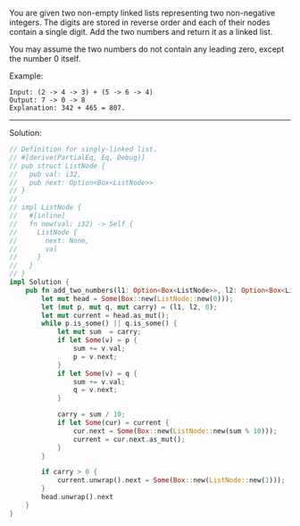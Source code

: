 You are given two non-empty linked lists representing two non-negative integers. The digits are stored in reverse order and each of their nodes contain a single digit. Add the two numbers and return it as a linked list.

You may assume the two numbers do not contain any leading zero, except the number 0 itself.

Example:

```
Input: (2 -> 4 -> 3) + (5 -> 6 -> 4)
Output: 7 -> 0 -> 8
Explanation: 342 + 465 = 807.
```

---

Solution:

```rust
// Definition for singly-linked list.
// #[derive(PartialEq, Eq, Debug)]
// pub struct ListNode {
//   pub val: i32,
//   pub next: Option<Box<ListNode>>
// }
// 
// impl ListNode {
//   #[inline]
//   fn new(val: i32) -> Self {
//     ListNode {
//       next: None,
//       val
//     }
//   }
// }
impl Solution {
    pub fn add_two_numbers(l1: Option<Box<ListNode>>, l2: Option<Box<ListNode>>) -> Option<Box<ListNode>> {
        let mut head = Some(Box::new(ListNode::new(0)));
        let (mut p, mut q, mut carry) = (l1, l2, 0);
        let mut current = head.as_mut();
        while p.is_some() || q.is_some() {
            let mut sum  = carry;
            if let Some(v) = p {
                sum += v.val;
                p = v.next;
            }
            if let Some(v) = q {
                sum += v.val;
                q = v.next;
            }

            carry = sum / 10;
            if let Some(cur) = current {
                cur.next = Some(Box::new(ListNode::new(sum % 10)));
                current = cur.next.as_mut();
            }
        }

        if carry > 0 {
            current.unwrap().next = Some(Box::new(ListNode::new(1)));
        }
        head.unwrap().next
    }
}
```
